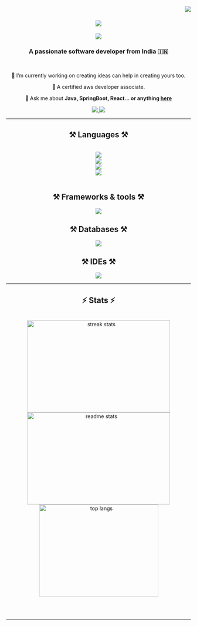 <img align="right" src="https://visitor-badge.laobi.icu/badge?page_id=salesp07.salesp07" />

<h1 align="center">
    <img src="https://readme-typing-svg.herokuapp.com/?font=Righteous&size=35&center=true&vCenter=true&width=500&height=70&duration=4000&lines=Hi+There!+👋;+I'm+Ashish+Uniyal(bertoxious)!;" />
</h1>
<div align="center">
    <a href="https://www.credly.com/badges/9da8bf39-8233-43bf-812f-aa6592e37a5b/public_url" target="_blank">
        <img src="https://images.credly.com/size/120x120/images/b9feab85-1a43-4f6c-99a5-631b88d5461b/image.png" />
    </a>
  </a>
</div>
<h3 align="center">A passionate software developer from India 🇮🇳</h3>

<br/>

<div align="center">
 
 🔭 I’m currently working on creating ideas can help in creating yours too.
 
 🌱 A certified aws developer associate.

💬 Ask me about **Java, SpringBoot, React... or anything [here](https://github.com/bertoxious/bertoxious/issues)**

 </div>
 
<div align="center"> 
  <a href="mailto:ashishdev@zohomail.in">
    <img src="https://img.shields.io/badge/Gmail-333333?style=for-the-badge&logo=gmail&logoColor=red" />
  </a>
  <a href="https://www.linkedin.com/in/auniyal" target="_blank">
    <img src="https://img.shields.io/badge/LinkedIn-0077B5?style=for-the-badge&logo=linkedin&logoColor=white" target="_blank" />
  </a>
</div>

 <hr/>
 
<h2 align="center">⚒️ Languages ⚒️</h2>
<br/>
<div align="center">
    <img src="https://skillicons.dev/icons?i=java,py,js,html,css" /><br>
    <img src="https://skillicons.dev/icons?i=aws,docker,kubernetes,bootstrap,mui,github,git,maven,gradle,jenkins,elasticsearch,nginx,npm,postman,redux,rabbitmq,kafka,nodejs,django,vite,vim" /><br>
    <img src="https://skillicons.dev/icons?i=mongodb,postgres,dynamodb,mysql,hibernate,redis" /><br>
    <img src="https://skillicons.dev/icons?i=idea,vscode,pycharm,sublime,androidstudio,atom" /><br>
</div>
<br/>
<h2 align="center">⚒️ Frameworks & tools ⚒️</h2>
    <div align="center">
        <img src="https://skillicons.dev/icons?i=aws,docker,kubernetes,bootstrap,mui,github,git,maven,gradle,jenkins,elasticsearch,nginx,npm,postman,redux,rabbitmq,kafka,nodejs,django,vite,vim" />
    </div>
</h2>
<h2 align="center">⚒️ Databases ⚒️</h2>
    <div align="center">
        <img src="https://skillicons.dev/icons?i=mongodb,postgres,dynamodb,mysql,hibernate,redis" />
    </div>
</h2>
<h2 align="center">⚒️ IDEs ⚒️</h2>
    <div align="center">
        <img src="https://skillicons.dev/icons?i=idea,vscode,pycharm,sublime,androidstudio,atom" />
    </div>
</h2>

<hr/>

<!--<div align="center">
  <h2>🐍 My Contributions 🐍</h2>
  <br>
  <img alt="snake eating my contributions" src="https://raw.githubusercontent.com/bertoxious/bertoxious/output/github-contribution-grid-snake.svg" />
  
  <br/><br/><br/>
</div>

<hr/>
</!-->

<h2 align="center">⚡ Stats ⚡</h2>
<br>
<div align="center">
  <img width=390 height=250 src="https://github-readme-streak-stats-salesp07.vercel.app/?user=bertoxious&count_private=true&theme=react&border_radius=10" alt="streak stats"/>
<!--     <br/> -->
  <img width=390 height=250 src="https://github-readme-stats-salesp07.vercel.app/api?username=bertoxious&count_private=true&show_icons=true&theme=react&rank_icon=github&border_radius=10" 
      alt="readme stats" />
<!--   <br/> -->
  <img width=325 height=250 src="https://github-readme-stats-salesp07.vercel.app/api/top-langs/?username=bertoxious&hide=HTML&langs_count=8&layout=compact&theme=react&border_radius=10&size_weight=0.5&count_weight=0.5&exclude_repo=github-readme-stats" alt="top langs" />
</div>

<br/><br/>

<hr/>

<br/>


